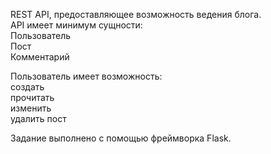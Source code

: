 REST API, предоставляющее возможность ведения блога.  
API имеет минимум сущности:  
Пользователь  
Пост  
Комментарий  

Пользователь имеет возможность:  
создать  
прочитать  
изменить  
удалить пост  

Задание выполнено с помощью фреймворка Flask.
